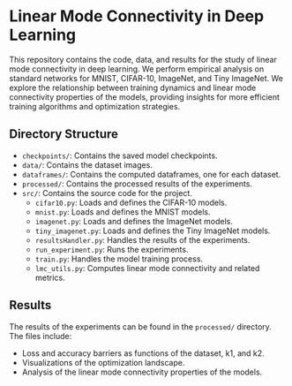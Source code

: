 # Linear Mode Connectivity in Deep Learning

This repository contains the code, data, and results for the study of linear mode connectivity in deep learning. We perform empirical analysis on standard networks for MNIST, CIFAR-10, ImageNet, and Tiny ImageNet. We explore the relationship between training dynamics and linear mode connectivity properties of the models, providing insights for more efficient training algorithms and optimization strategies.

## Directory Structure

- `checkpoints/`: Contains the saved model checkpoints.
- `data/`: Contains the dataset images.
- `dataframes/`: Contains the computed dataframes, one for each dataset.
- `processed/`: Contains the processed results of the experiments.
- `src/`: Contains the source code for the project.
  - `cifar10.py`: Loads and defines the CIFAR-10 models.
  - `mnist.py`: Loads and defines the MNIST models.
  - `imagenet.py`: Loads and defines the ImageNet models.
  - `tiny_imagenet.py`: Loads and defines the Tiny ImageNet models.
  - `resultsHandler.py`: Handles the results of the experiments.
  - `run_experiment.py`: Runs the experiments.
  - `train.py`: Handles the model training process.
  - `lmc_utils.py`: Computes linear mode connectivity and related metrics.

## Results

The results of the experiments can be found in the `processed/` directory. The files include:

- Loss and accuracy barriers as functions of the dataset, k1, and k2.
- Visualizations of the optimization landscape.
- Analysis of the linear mode connectivity properties of the models.
